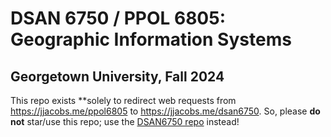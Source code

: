 # DSAN 6750 / PPOL 6805: Geographic Information Systems
## Georgetown University, Fall 2024

This repo exists **solely to redirect web requests from <a href='https://jjacobs.me/ppol6805' target='_blank'>https://jjacobs.me/ppol6805</a> to <a href='https://jjacobs.me/dsan6750' target='_blank'>https://jjacobs.me/dsan6750</a>. So, please **do not** star/use this repo; use the <a href='https://github.com/jpowerj/dsan6750' target='_blank'>DSAN6750 repo</a> instead!
